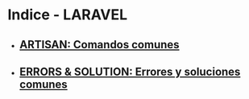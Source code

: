 # Indice - LARAVEL
- ## [ARTISAN: Comandos comunes](laravel-commands-artisan.md)
- ## [ERRORS & SOLUTION: Errores y soluciones comunes](laravel-errors-solution.md)
